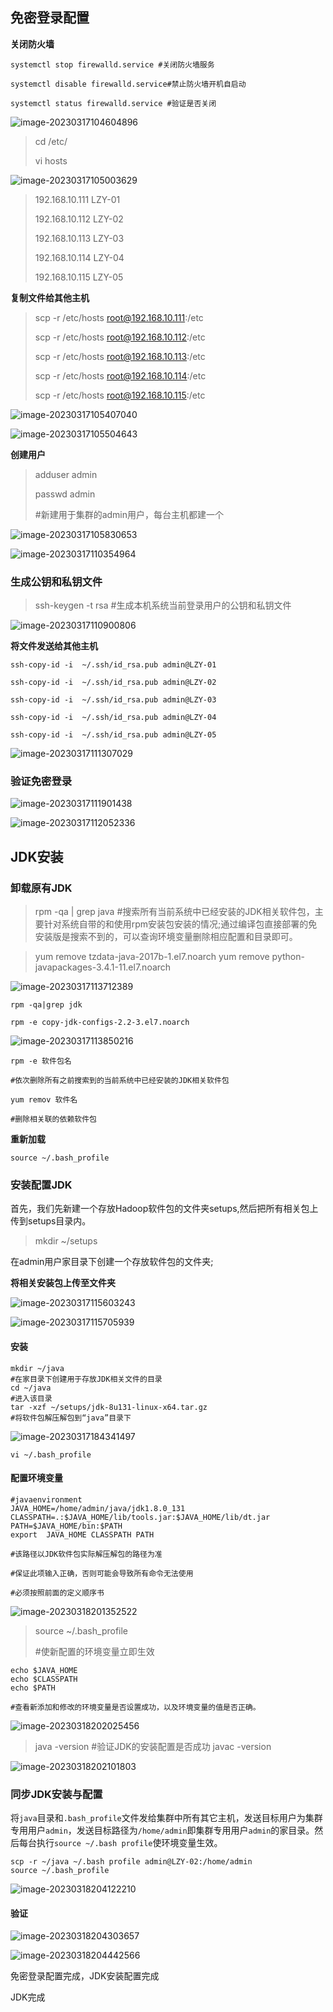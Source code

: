 ## 免密登录配置

**关闭防火墙**

```shell
systemctl stop firewalld.service #关闭防火墙服务

systemctl disable firewalld.service#禁止防火墙开机自启动

systemctl status firewalld.service #验证是否关闭
```



![image-20230317104604896](https://raw.githubusercontent.com/yzl-eng/blogImage/main/img/202401311914186.png)

> cd /etc/
>
> vi hosts

![image-20230317105003629](https://raw.githubusercontent.com/yzl-eng/blogImage/main/img/202401311914187.png)

> 192.168.10.111   LZY-01
>
> 192.168.10.112   LZY-02
>
> 192.168.10.113   LZY-03
>
> 192.168.10.114   LZY-04
>
> 192.168.10.115   LZY-05



**复制文件给其他主机**

>scp -r /etc/hosts root@192.168.10.111:/etc
>
>scp -r /etc/hosts root@192.168.10.112:/etc
>
>scp -r /etc/hosts root@192.168.10.113:/etc
>
>scp -r /etc/hosts root@192.168.10.114:/etc
>
>scp -r /etc/hosts root@192.168.10.115:/etc

![image-20230317105407040](https://raw.githubusercontent.com/yzl-eng/blogImage/main/img/202401311914188.png)

![image-20230317105504643](https://raw.githubusercontent.com/yzl-eng/blogImage/main/img/202401311914189.png)



**创建用户**

>adduser admin
>
>passwd admin 
>
>\#新建用于集群的admin用户，每台主机都建一个

![image-20230317105830653](https://raw.githubusercontent.com/yzl-eng/blogImage/main/img/202401311914190.png)

![image-20230317110354964](https://raw.githubusercontent.com/yzl-eng/blogImage/main/img/202401311914191.png)

### 生成公钥和私钥文件

>ssh-keygen -t rsa #生成本机系统当前登录用户的公钥和私钥文件

![image-20230317110900806](https://raw.githubusercontent.com/yzl-eng/blogImage/main/img/202401311914192.png)

**将文件发送给其他主机**

```shell
ssh-copy-id -i  ~/.ssh/id_rsa.pub admin@LZY-01

ssh-copy-id -i  ~/.ssh/id_rsa.pub admin@LZY-02

ssh-copy-id -i  ~/.ssh/id_rsa.pub admin@LZY-03

ssh-copy-id -i  ~/.ssh/id_rsa.pub admin@LZY-04

ssh-copy-id -i  ~/.ssh/id_rsa.pub admin@LZY-05
```



![image-20230317111307029](https://raw.githubusercontent.com/yzl-eng/blogImage/main/img/202401311914193.png)



### 验证免密登录

![image-20230317111901438](https://raw.githubusercontent.com/yzl-eng/blogImage/main/img/202401311914194.png)

![image-20230317112052336](https://raw.githubusercontent.com/yzl-eng/blogImage/main/img/202401311914195.png)



## JDK安装



### 卸载原有JDK

>rpm -qa | grep java
>#搜索所有当前系统中已经安装的JDK相关软件包，主要针对系统自带的和使用rpm安装包安装的情况;通过编译包直接部署的免安装版是搜索不到的，可以查询环境变量删除相应配置和目录即可。



>yum remove tzdata-java-2017b-1.el7.noarch
>yum remove python-javapackages-3.4.1-11.el7.noarch

![image-20230317113712389](https://raw.githubusercontent.com/yzl-eng/blogImage/main/img/202401311914196.png)



```shell
rpm -qa|grep jdk

rpm -e copy-jdk-configs-2.2-3.el7.noarch
```



![image-20230317113850216](https://raw.githubusercontent.com/yzl-eng/blogImage/main/img/202401311914197.png)



```shell
rpm -e 软件包名

#依次删除所有之前搜索到的当前系统中已经安装的JDK相关软件包

yum remov 软件名

#删除相关联的依赖软件包
```





**重新加载**

```shell
source ~/.bash_profile
```



### 安装配置JDK

首先，我们先新建一个存放Hadoop软件包的文件夹setups,然后把所有相关包上传到setups目录内。

> mkdir ~/setups

在admin用户家目录下创建一个存放软件包的文件夹;

**将相关安装包上传至文件夹**

![image-20230317115603243](https://raw.githubusercontent.com/yzl-eng/blogImage/main/img/202401311914198.png)

![image-20230317115705939](https://raw.githubusercontent.com/yzl-eng/blogImage/main/img/202401311914199.png)



#### 安装

```shell
mkdir ~/java
#在家目录下创建用于存放JDK相关文件的目录
cd ~/java
#进入该目录
tar -xzf ~/setups/jdk-8u131-linux-x64.tar.gz
#将软件包解压解包到“java”目录下
```



![image-20230317184341497](https://raw.githubusercontent.com/yzl-eng/blogImage/main/img/202401311914200.png)



``` shell
vi ~/.bash_profile
```



#### 配置环境变量

```shell
#javaenvironment
JAVA_HOME=/home/admin/java/jdk1.8.0_131
CLASSPATH=.:$JAVA_HOME/lib/tools.jar:$JAVA_HOME/lib/dt.jar
PATH=$JAVA_HOME/bin:$PATH
export  JAVA_HOME CLASSPATH PATH

#该路径以JDK软件包实际解压解包的路径为准

#保证此项输入正确，否则可能会导致所有命令无法使用

#必须按照前面的定义顺序书
```



![image-20230318201352522](https://raw.githubusercontent.com/yzl-eng/blogImage/main/img/202401311914201.png)

> source ~/.bash_profile
>
> \#使新配置的环境变量立即生效



```shell
echo $JAVA_HOME
echo $CLASSPATH
echo $PATH

#查看新添加和修改的环境变量是否设置成功，以及环境变量的值是否正确。
```

![image-20230318202025456](https://raw.githubusercontent.com/yzl-eng/blogImage/main/img/202401311914202.png)





> java -version
> #验证JDK的安装配置是否成功
> javac -version

![image-20230318202101803](https://raw.githubusercontent.com/yzl-eng/blogImage/main/img/202401311914203.png)



### 同步JDK安装与配置

将`java`目录和`.bash_profile`文件发给集群中所有其它主机，发送目标用户为集群专用用户`admin`，发送目标路径为`/home/admin`即集群专用用户`admin`的家目录。然后每台执行`source ~/.bash profile`使环境变量生效。

```shell
scp -r ~/java ~/.bash profile admin@LZY-02:/home/admin
source ~/.bash_profile
```

![image-20230318204122210](https://raw.githubusercontent.com/yzl-eng/blogImage/main/img/202401311914204.png)



#### 验证

![image-20230318204303657](https://raw.githubusercontent.com/yzl-eng/blogImage/main/img/202401311914205.png)

![image-20230318204442566](https://raw.githubusercontent.com/yzl-eng/blogImage/main/img/202401311914206.png)



免密登录配置完成，JDK安装配置完成

JDK完成